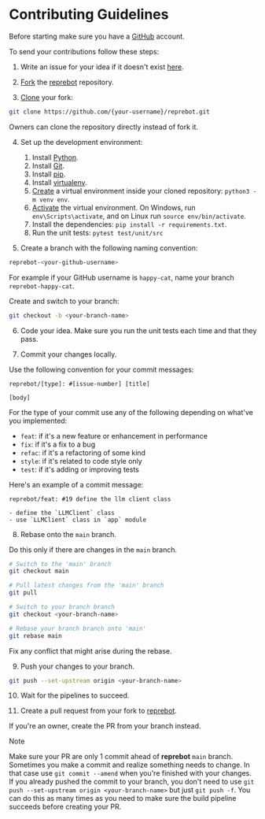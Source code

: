 # Contributing Guidelines

Before starting make sure you have a
[GitHub](https://docs.github.com/en/get-started/start-your-journey/creating-an-account-on-github) account.

To send your contributions follow these steps:

1. Write an issue for your idea if it doesn't exist
   [here](https://github.com/Represoft/reprebot/issues).

2. [Fork](https://docs.github.com/en/pull-requests/collaborating-with-pull-requests/working-with-forks/fork-a-repo) the [reprebot](https://github.com/Represoft/reprebot) repository.

3. [Clone](https://docs.github.com/en/repositories/creating-and-managing-repositories/cloning-a-repository) your fork:

```sh
git clone https://github.com/{your-username}/reprebot.git
```

Owners can clone the repository directly instead of fork it.

4. Set up the development environment:

   1. Install [Python](https://www.python.org/downloads/).
   2. Install [Git](https://git-scm.com/downloads).
   3. Install [pip](https://pip.pypa.io/en/stable/installation/).
   4. Install [virtualenv](https://virtualenv.pypa.io/en/latest/installation.html).
   5. [Create](https://docs.python.org/3/library/venv.html) a virtual
      environment inside your cloned repository: `python3 -m venv env`.
   6. [Activate](https://docs.python.org/3/tutorial/venv.html) the virtual
      environment. On Windows, run `env\Scripts\activate`, and on Linux run
      `source env/bin/activate`.
   7. Install the dependencies: `pip install -r requirements.txt`.
   8. Run the unit tests: `pytest test/unit/src`

5. Create a branch with the following naming convention:

```sh
reprebot-<your-github-username>
```

For example if your GitHub username is `happy-cat`, name your branch
`reprebot-happy-cat`.

Create and switch to your branch:

```sh
git checkout -b <your-branch-name>
```

6. Code your idea. Make sure you run the unit tests each time and that they
   pass.

7. Commit your changes locally.

Use the following convention for your commit messages:

```text
reprebot/[type]: #[issue-number] [title]

[body]
```

For the type of your commit use any of the following depending on what've you
implemented:

- `feat`: if it's a new feature or enhancement in performance
- `fix`: if it's a fix to a bug
- `refac`: if it's a refactoring of some kind
- `style`: if it's related to code style only
- `test`: if it's adding or improving tests

Here's an example of a commit message:

```text
reprebot/feat: #19 define the llm client class

- define the `LLMClient` class
- use `LLMClient` class in `app` module
```

8. Rebase onto the `main` branch.

Do this only if there are changes in the `main` branch.

```sh
# Switch to the 'main' branch
git checkout main

# Pull latest changes from the 'main' branch
git pull

# Switch to your branch branch
git checkout <your-branch-name>

# Rebase your branch branch onto 'main'
git rebase main
```

Fix any conflict that might arise during the rebase.

9. Push your changes to your branch.

```sh
git push --set-upstream origin <your-branch-name>
```

10. Wait for the pipelines to succeed.

11. Create a pull request from your fork to [reprebot](https://github.com/Represoft/reprebot).

If you're an owner, create the PR from your branch instead.

> [!NOTE]
> Make sure your PR are only 1 commit ahead of **reprebot** `main` branch.
> Sometimes you make a commit and realize something needs to change. In that case
> use `git commit --amend` when you're finished with your changes. If you already
> pushed the commit to your branch, you don't need to use
> `git push --set-upstream origin <your-branch-name>` but just `git push -f`. You
> can do this as many times as you need to make sure the build pipeline succeeds
> before creating your PR.
